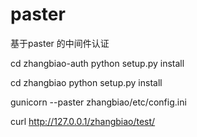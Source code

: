 # paster

基于paster 的中间件认证

cd zhangbiao-auth
python setup.py install 

cd zhangbiao
python setup.py install

gunicorn --paster zhangbiao/etc/config.ini

curl http://127.0.0.1/zhangbiao/test/

